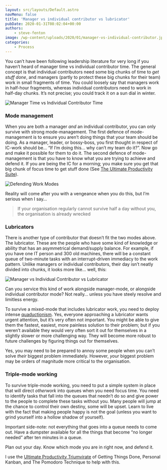 ```yaml
---
layout: src/layouts/Default.astro
navMenu: false
title: 'Manager vs individual contributor vs lubricator'
pubDate: 2020-01-31T08:02:04+00:00
authors:
    - steve-fenton
image: /wp-content/uploads/2020/01/manager-vs-individual-contributor.jpg
categories:
    - Process
---
```


You can’t have been following leadership literature for very long if you haven’t heard of manager time vs individual contributor time. The general concept is that individual contributors need some big chunks of time to *get stuff done*, and managers (partly to protect these big chunks for their team) work in small fragments of time. You could loosely say that managers work in half-hour fragments, whereas individual contributors need to work in half-day chunks. It’s not precise; you could track it on a sun dial in winter.

![Manager Time vs Individual Contributor Time](/img/2020/01/manager-vs-individual-contributor.jpg)

### Mode management

When you are both a manager *and* an individual contributor, you can only survive with strong mode-management. The first defence of mode-management is to ensure you aren’t doing things that your team should be doing. As a manager, leader, or bossy-boss, you first thought in respect of IC-work should be… “If I’m doing this… why can’t my team do it?”. Now go and make it possible for them to do it. The second defence of mode-management is that you have to know what you are trying to achieve and defend it. If you are being the IC for a morning; you make sure you get that big chunk of focus time to get stuff done (See [The Ultimate Productivity Suite](/2021/09/the-ultimate-productivity-suite/)).

![Defending Work Modes](/img/2020/01/mode-management.jpg)

Reality will come after you with a vengeance when you do this, but I’m serious when I say…

> If your organisation regularly cannot survive half a day without you, the organisation is already wrecked

### Lubricators

There is another type of contributor that doesn’t fit the two modes above. The lubricator. These are the people who have some kind of knowledge or ability that has an asymmetrical demand/supply balance. For example, if you have one IT person and 300 old machines, there will be a constant queue of two-minute tasks with an interrupt-driven immediacy to the work pattern. Unlike managers or individual contributors, their day isn’t neatly divided into chunks, it looks more like… well, this:

![Manager vs Individual Contributor vs Lubricator](/img/2020/01/manager-vs-individual-contributor-vs-lubricator.jpg)

Can you service this kind of work alongside manager-mode, or alongside individual contributor mode? Not really… unless you have steely resolve and limitless energy.

To survive a mixed-mode that includes lubricator work, you need to deploy intense [quaductionism](/2017/10/quaductionism-clarity-via-reductionism/). Yes, everyone approaching a lubricator wants urgent attention, but it’s very often not important. You might be able to give them the fastest, easiest, more painless solution to their problem; but if you weren’t available they would very often sort it out for themselves in a slightly slower or more challenging way. They will become more robust to future challenges by figuring things out for themselves.

Yes, you may need to be prepared to annoy some people when you can’t solve *their* biggest problem immediately. However, *your* biggest problem may be orders of magnitude more critical to the organisation.

### Triple-mode working

To survive triple-mode working, you need to put a simple system in place that will direct *otherwork* into queues when you need focus time. You need to identify tasks that fall into the queues that needn’t do so and give power to the people to complete these tasks without you. Many people will jump at the chance to control their own destiny, some will be upset. Learn to live with the fact that making people happy is not the goal (unless you want to grind yourself into a hollow shadow of yourself).

Important side-note: not everything that goes into a queue needs to come out. Have a dumpster available for all the things that become “no longer needed” after ten minutes in a queue.

Plan out your day. Know which mode you are in right now, and defend it.

I use the [Ultimate Productivity Triumvirate](/2021/09/the-ultimate-productivity-suite/) of Getting Things Done, Personal Kanban, and The Pomodoro Technique to help with this.